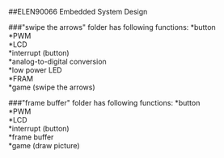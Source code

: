 ##ELEN90066 Embedded System Design

###"swipe the arrows" folder has following functions:
*button  
*PWM  
*LCD  
*interrupt (button)  
*analog-to-digital conversion  
*low power LED  
*FRAM  
*game (swipe the arrows)  

###"frame buffer" folder has following functions:
*button  
*PWM  
*LCD  
*interrupt (button)  
*frame buffer  
*game (draw picture)  
